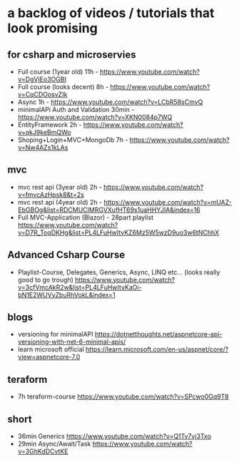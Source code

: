 # a backlog of videos / tutorials that look promising
## for csharp and microservies
- Full course (1year old) 11h -  https://www.youtube.com/watch?v=DgVjEo3OGBI
- Full course (looks decent) 8h -  https://www.youtube.com/watch?v=CqCDOosvZIk
- Async 1h -  https://www.youtube.com/watch?v=LCbR58sCmvQ
- minimalAPi Auth and Validation 30min - https://www.youtube.com/watch?v=XKN0084p7WQ
- EntityFramework 2h -  https://www.youtube.com/watch?v=qkJ9keBmQWo
- Shoping+Login+MVC+MongoDb 7h - https://www.youtube.com/watch?v=Nw4AZs1kLAs

## mvc
- mvc rest api (3year old) 2h -   https://www.youtube.com/watch?v=fmvcAzHpsk8&t=2s
- mvc rest api (4year old) 2h -  https://www.youtube.com/watch?v=mUAZ-EbGBOg&list=RDCMUCIMRGVXufHT69s1uaHHYJIA&index=16
- Full MVC-Application (Blazor) - 28part playlist https://www.youtube.com/watch?v=D7R_ToqDKHg&list=PL4LFuHwItvKZ6Mz5W5wzD9uo3w6tNChhX

## Advanced Csharp Course
- Playlist-Course, Delegates, Generics, Async, LINQ etc... (looks really good to go trough) https://www.youtube.com/watch?v=3cfVmcAkR2w&list=PL4LFuHwItvKaOi-bN1E2WUVyZbuRhVokL&index=1

## blogs
- versioning for minimalAPI https://dotnetthoughts.net/aspnetcore-api-versioning-with-net-6-minimal-apis/
- learn microsoft official https://learn.microsoft.com/en-us/aspnet/core/?view=aspnetcore-7.0

## teraform
- 7h teraform-course https://www.youtube.com/watch?v=SPcwo0Gq9T8

## short
- 36min Generics https://www.youtube.com/watch?v=Q1Tv7vj3Txo
- 29min Async/Await/Task https://www.youtube.com/watch?v=3GhKdDCvtKE